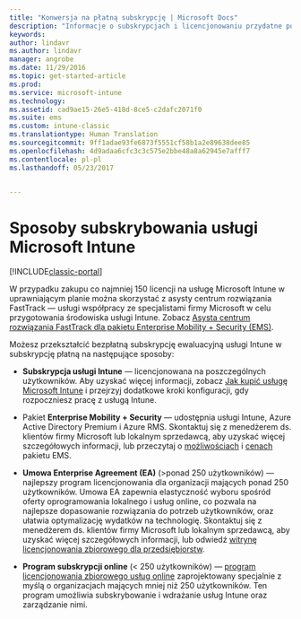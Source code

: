 ```yaml
---
title: "Konwersja na płatną subskrypcję | Microsoft Docs"
description: "Informacje o subskrypcjach i licencjonowaniu przydatne po skonfigurowaniu bezpłatnej 30-dniowej wersji ewaluacyjnej usługi Intune."
keywords: 
author: lindavr
ms.author: lindavr
manager: angrobe
ms.date: 11/29/2016
ms.topic: get-started-article
ms.prod: 
ms.service: microsoft-intune
ms.technology: 
ms.assetid: cad9ae15-26e5-418d-8ce5-c2dafc2071f0
ms.suite: ems
ms.custom: intune-classic
ms.translationtype: Human Translation
ms.sourcegitcommit: 9ff1adae93fe6873f5551cf58b1a2e89638dee85
ms.openlocfilehash: 4d9adaa6cfc3c3c575e2bbe48a8a62945e7afff7
ms.contentlocale: pl-pl
ms.lasthandoff: 05/23/2017


---
```


# <a name="ways-to-subscribe-to-microsoft-intune"></a>Sposoby subskrybowania usługi Microsoft Intune

[!INCLUDE[classic-portal](../includes/classic-portal.md)]

W przypadku zakupu co najmniej 150 licencji na usługę Microsoft Intune w uprawniającym planie można skorzystać z asysty centrum rozwiązania FastTrack — usługi współpracy ze specjalistami firmy Microsoft w celu przygotowania środowiska usługi Intune. Zobacz [Asysta centrum rozwiązania FastTrack dla pakietu Enterprise Mobility + Security (EMS)](https://docs.microsoft.com/enterprise-mobility/Solutions/fasttrack-center-benefit-for-enterprise-mobility-suite-ems).

Możesz przekształcić bezpłatną subskrypcję ewaluacyjną usługi Intune w subskrypcję płatną na następujące sposoby:

-   **Subskrypcja usługi Intune** — licencjonowana na poszczególnych użytkowników. Aby uzyskać więcej informacji, zobacz [Jak kupić usługę Microsoft Intune](/intune-classic/get-started/start-with-a-paid-subscription-to-microsoft-intune) i przejrzyj dodatkowe kroki konfiguracji, gdy rozpoczniesz pracę z usługą Intune.

-   Pakiet **Enterprise Mobility + Security** — udostępnia usługi Intune, Azure Active Directory Premium i Azure RMS. Skontaktuj się z menedżerem ds. klientów firmy Microsoft lub lokalnym sprzedawcą, aby uzyskać więcej szczegółowych informacji, lub przeczytaj o [możliwościach](https://www.microsoft.com/server-cloud/enterprise-mobility/overview.aspx) i [cenach](https://www.microsoft.com/server-cloud/products/enterprise-mobility-suite/Purchasing.aspx) pakietu EMS.

-   **Umowa Enterprise Agreement (EA)** (&gt;ponad 250 użytkowników) — najlepszy program licencjonowania dla organizacji mających ponad 250 użytkowników. Umowa EA zapewnia elastyczność wyboru spośród oferty oprogramowania lokalnego i usług online, co pozwala na najlepsze dopasowanie rozwiązania do potrzeb użytkowników, oraz ułatwia optymalizację wydatków na technologię. Skontaktuj się z menedżerem ds. klientów firmy Microsoft lub lokalnym sprzedawcą, aby uzyskać więcej szczegółowych informacji, lub odwiedź [witrynę licencjonowania zbiorowego dla przedsiębiorstw](http://www.microsoft.com/licensing/licensing-options/enterprise.aspx).

-   **Program subskrypcji online** (&lt; 250 użytkowników) — [program licencjonowania zbiorowego usług online](http://www.microsoft.com/licensing/online-services/default.aspx) zaprojektowany specjalnie z myślą o organizacjach mających mniej niż 250 użytkowników. Ten program umożliwia subskrybowanie i wdrażanie usług Intune oraz zarządzanie nimi.

